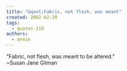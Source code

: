 ```yaml
---
title: "&quot;Fabric, not flesh, was meant"
created: 2002-02-28
tags: 
  - quotes-119
authors: 
  - annie
---
```


"Fabric, not flesh, was meant to be altered."  
~Susan Jane Gilman
